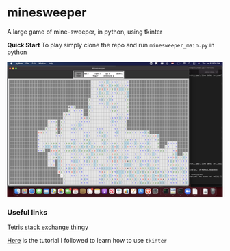 # minesweeper

A large game of mine-sweeper, in python, using tkinter

**Quick Start**
To play simply clone the repo and run `minesweeper_main.py` in python

![screenshot.png](screenshot.png)

### Useful links

[Tetris stack exchange thingy](https://codereview.stackexchange.com/questions/193495/tkinter-1-player-tetris-game)

[Here](https://realpython.com/python-gui-tkinter/#the-grid-geometry-manager) is the tutorial I followed to learn how to use `tkinter`

